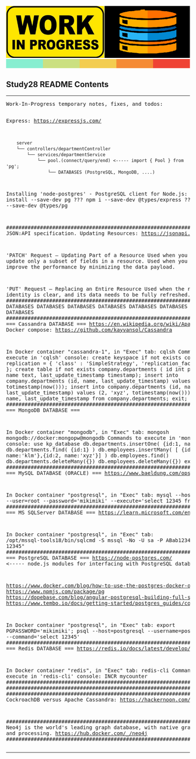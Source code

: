 <!DOCTYPE html>
<html lang="en">

<head>
  <meta charset="UTF-8">
  <meta name="viewport" content="width=device-width, initial-scale=1.0">
  
</head>

<body>
  <img alt="" src="images/WORK-IN-PROGRESS.png" />

  <a href="https://github.com/k1729p/Study28/tree/main/docs" title="View Study28 docs on GitHub">
    <img alt="Color scheme for Study28 project" src="images/ColorScheme.png" height="25" width="800" />
  </a>
  <h2 id="contents">Study28 README Contents</h2>
  <hr>
  <pre>
Work-In-Progress temporary notes, fixes, and todos:



Express: https://expressjs.com/

		server
        └── controllers/departmentController
            └── services/departmentService
                └── pool.(connect/query/end) <----- import { Pool } from 'pg';
                    └── DATABASES (PostgreSQL, MongoDB, ....)


Installing 'node-postgres' - PostgreSQL client for Node.js:
   ??? npm install --save-dev pg
   ??? npm i --save-dev @types/express
   ??? npm i --save-dev @types/pg

#################################################################################
JSON:API specification. Updating Resources: https://jsonapi.org/format/#crud-updating

'PATCH' Request – Updating Part of a Resource
	Used when you want to update only a subset of fields in a resource.
	Used when you want to improve the performance by minimizing the data payload.

'PUT'   Request – Replacing an Entire Resource
	Used when the resource’s identity is clear, and its data needs to be fully refreshed.
#################################################################################
 DATABASES DATABASES DATABASES DATABASES DATABASES DATABASES DATABASES DATABASES
#################################################################################
===  Cassandra DATABASE  ===
https://en.wikipedia.org/wiki/Apache_Cassandra
Docker compose: https://github.com/kayvansol/Cassandra

In Docker container "cassandra-1", in "Exec" tab:
  cqlsh
Commands to execute in 'cqlsh' console:
  create keyspace if not exists company with replication = { 'class' : 'SimpleStrategy', 'replication_factor' : '1' };
  create table if not exists company.departments (
        id int primary key, name text, last_update_timestamp timestamp);
  insert into company.departments
      (id, name, last_update_timestamp) values (1, 'abc', totimestamp(now()));
  insert into company.departments
      (id, name, last_update_timestamp) values (2, 'xyz', totimestamp(now()));
  select id, name, last_update_timestamp from company.departments;
  exit;
#################################################################################
===  MongoDB DATABASE  ===

In Docker container "mongodb", in "Exec" tab:
  mongosh mongodb://docker:mongopw@mongodb
Commands to execute in 'mongosh' console:
  use kp_database
  db.departments.insertOne( {id:1, name:'abc'} )
  db.departments.find( {id:1} )
  db.employees.insertMany( [ {id:1, name:'klm'},{id:2, name:'xyz'}] )
  db.employees.find()
  db.departments.deleteMany({})
  db.employees.deleteMany({})
  exit
#################################################################################
===  MySQL DATABASE (ORACLE) ===
https://www.baeldung.com/ops/docker-mysql-container

In Docker container "postgresql", in "Exec" tab:
  mysql --host=mysql --user=root --password='mikimiki' --execute='select 12345 from dual;'
#################################################################################
===  MS SQLServer DATABASE  ===
https://learn.microsoft.com/en-us/sql/linux/quickstart-install-connect-docker?view=sql-server-ver17&tabs=cli&pivots=cs1-cmd

In Docker container "postgresql", in "Exec" tab:
  /opt/mssql-tools18/bin/sqlcmd -S mssql -No -U sa -P ABab1234 -Q "select 12345"
#################################################################################
===  PostgreSQL DATABASE  ===
https://node-postgres.com/ <----- node.js modules for interfacing with PostgreSQL database

https://www.docker.com/blog/how-to-use-the-postgres-docker-official-image/
https://www.npmjs.com/package/pg
https://dopebase.com/blog/angular-postgresql-building-full-stack-app
https://www.tembo.io/docs/getting-started/postgres_guides/connecting-to-postgres-with-nodejs

In Docker container "postgresql", in "Exec" tab:
  export PGPASSWORD='mikimiki'; psql --host=postgresql --username=postgres --command='select 12345'
#################################################################################
===  Redis DATABASE  ===
https://redis.io/docs/latest/develop/tools/cli/

In Docker container "redis", in "Exec" tab:
  redis-cli
Commands to execute in 'redis-cli' console:
  INCR mycounter
#################################################################################
#################################################################################
#################################################################################
CockroachDB versus Apache Cassandra:
  https://hackernoon.com/cockroachdb-vs-apache-cassandra-choosing-the-right-distributed-database-for-your-use-case

#################################################################################
Neo4j is the world's leading graph database, with native graph storage and processing. 
https://hub.docker.com/_/neo4j
#################################################################################
  </pre>
  <hr>
</body>

</html>
